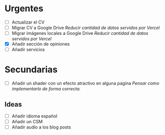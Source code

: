 # Urgentes

- [ ] Actualizar el CV
- [ ] Migrar CV a Google Drive *Reducir cantidad de datos servidos por Vercel*
- [ ] Migrar imágenes locales a Google Drive *Reducir cantidad de datos servidos por Vercel*
- [x] Añadir sección de opiniones
- [ ] Añadir servicios
# Secundarias

- [ ] Añadir un shader con un efecto atractivo en alguna pagina *Pensar como implementarlo de forma correcta.*

## Ideas

- [ ] Añadir idioma español
- [ ] Añadir un CSM
- [ ] Añadir audio a los blog posts